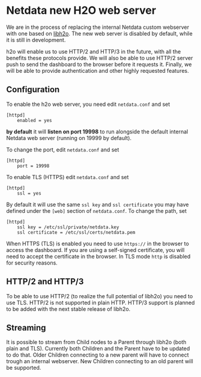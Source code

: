 # Netdata new H2O web server

We are in the process of replacing the internal Netdata custom webserver with one based on [libh2o](https://github.com/h2o/h2o). 
The new web server is disabled by default, while it is still in development.

h2o will enable us to use HTTP/2 and HTTP/3 in the future, with all the benefits these protocols provide. 
We will also be able to use HTTP/2 server push to send the dashboard to the browser before it requests it. 
Finally, we will be able to provide authentication and other highly requested features.

## Configuration

To enable the h2o web server, you need edit `netdata.conf` and set

```
[httpd]
    enabled = yes
```

**by default** it will **listen on port 19998** to run alongside the default internal Netdata web server (running on 19999 by default).

To change the port, edit `netdata.conf` and set

```
[httpd]
    port = 19998
```

To enable TLS (HTTPS) edit `netdata.conf` and set

```
[httpd]
    ssl = yes
```

By default it will use the same `ssl key` and `ssl certificate` you may have defined under the `[web]` section of `netdata.conf`. 
To change the path, set

```
[httpd]
    ssl key = /etc/ssl/private/netdata.key
    ssl certificate = /etc/ssl/certs/netdata.pem
```

When HTTPS (TLS) is enabled you need to use `https://` in the browser to access the dashboard. If you are using a self-signed certificate, you will need to accept the certificate in the browser. In TLS mode `http` is disabled for security reasons.


## HTTP/2 and HTTP/3

To be able to use HTTP/2 (to realize the full potential of libh2o) you need to use TLS. HTTP/2 is not supported in plain HTTP. HTTP/3 support is planned to be added with the next stable release of libh2o.

## Streaming

It is possible to stream from Child nodes to a Parent through libh2o (both plain and TLS). Currently both Children and the Parent have to be updated to do that. Older Children connecting to a new parent will have to connect trough an internal webserver. New Children connecting to an old parent will be supported.

